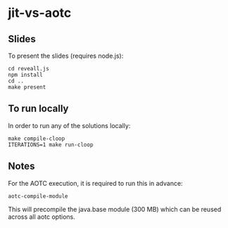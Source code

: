 # jit-vs-aotc

## Slides
To present the slides (requires node.js):

```
cd reveall.js
npm install
cd ..
make present
```

## To run locally
In order to run any of the solutions locally:

```
make compile-cloop
ITERATIONS=1 make run-cloop
```

## Notes
For the AOTC execution, it is required to run this in advance:

```
aotc-compile-module
```

This will precompile the java.base module (300 MB) which can be reused across all aotc options.